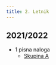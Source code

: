 ```yaml
---
title: 2. Letnik
---
```


## 2021/2022

- 1 pisna naloga
    - [Skupina A](https://res.cloudinary.com/memeapi/image/upload/v1665401115/znanje/testi/mat/damijan_purg/gimnazija/2_letnik/2021_2022/1_pisna_naloga_A.pdf)
